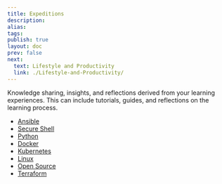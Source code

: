 ```yaml
---
title: Expeditions
description: 
alias: 
tags: 
publish: true
layout: doc
prev: false
next:
  text: Lifestyle and Productivity
  link: ./Lifestyle-and-Productivity/
---
```


Knowledge sharing, insights, and reflections derived from your learning experiences. This can include tutorials, guides, and reflections on the learning process.

- [Ansible](./Science-and-Engineering/Cloud-and-DevOps/Ansible/index.md)
- [Secure Shell](./Science-and-Engineering/Networking/Secure-Shell/index.md)
- [Python](./Science-and-Engineering/Programming-and-Scripting/Python/index.md)
- [Docker](./Science-and-Engineering/Cloud-and-DevOps/Docker/index.md)
- [Kubernetes](./Science-and-Engineering/Cloud-and-DevOps/Kubernetes/index.md)
- [Linux](./Science-and-Engineering/Operating-Systems/Linux/index.md)
- [Open Source](./Science-and-Engineering/Software-Development/Open-Source/index.md)
- [Terraform](./Science-and-Engineering/Cloud-and-DevOps/Terraform/index.md)

<YTVideoCard
  :video-url="'https://www.youtube.com/watch?v=Q6-QRSpmFAc'"
  :title="'10 PREMIUM Desk Gadgets I Use Every Day'"
  :description="'This is the List of Gadgets I use at my desk'"
/>

